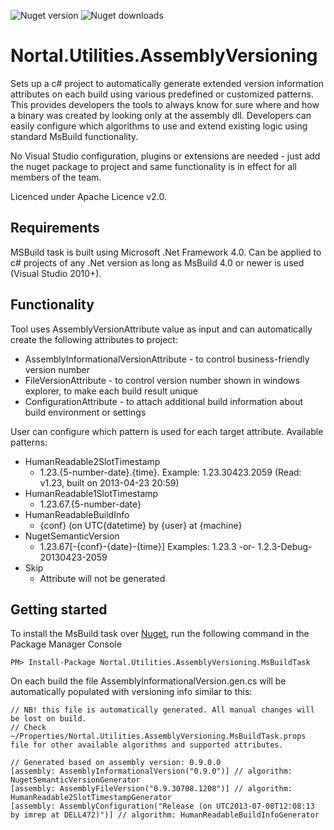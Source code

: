 ![Nuget version](http://img.shields.io/nuget/v/Nortal.Utilities.AssemblyVersioning.MsBuildTask.svg)
![Nuget downloads](http://img.shields.io/nuget/dt/Nortal.Utilities.AssemblyVersioning.MsBuildTask.svg)

Nortal.Utilities.AssemblyVersioning
==================

Sets up a c# project to automatically generate extended version information attributes on each build using various predefined or customized patterns. This provides developers the tools to always know for sure where and how a binary was created by looking only at the assembly dll. 
Developers can easily configure which algorithms to use and extend existing logic using standard MsBuild functionality.

No Visual Studio configuration, plugins or extensions are needed - just add the nuget package to project and same functionality is in effect for all members of the team.

Licenced under Apache Licence v2.0.

Requirements
-------------
MSBuild task is built using Microsoft .Net Framework 4.0. 
Can be applied to c# projects of any .Net version as long as MsBuild 4.0 or newer is used (Visual Studio 2010+).

Functionality
-------------
Tool uses AssemblyVersionAttribute value as input and can automatically create the following attributes to project:
* AssemblyInformationalVersionAttribute - to control business-friendly version number
* FileVersionAttribute - to control version number shown in windows explorer, to make each build result unique
* ConfigurationAttribute - to attach additional build information about build environment or settings

User can configure which pattern is used for each target attribute. Available patterns:
* HumanReadable2SlotTimestamp
  * 1.23.{5-number-date}.{time}.    Example: 1.23.30423.2059 (Read: v1.23, built on 2013-04-23 20:59)
* HumanReadable1SlotTimestamp
  * 1.23.67.{5-number-date}
* HumanReadableBuildInfo
  * {conf} (on UTC{datetime} by {user} at {machine}
* NugetSemanticVersion
  * 1.23.67[-{conf}-{date}-{time}]    Examples: 1.23.3 -or- 1.2.3-Debug-20130423-2059
* Skip
  * Attribute will not be generated

Getting started
---------------
To install the MsBuild task over <a href="https://nuget.org/packages/Nortal.Utilities.AssemblyVersioning.MsBuildTask/">Nuget</a>, run the following command in the  Package Manager Console 
```
PM> Install-Package Nortal.Utilities.AssemblyVersioning.MsBuildTask
```
On each build the file AssemblyInformationalVersion.gen.cs will be automatically populated with versioning info similar to this:

```
// NB! this file is automatically generated. All manual changes will be lost on build.
// Check ~/Properties/Nortal.Utilities.AssemblyVersioning.MsBuildTask.props file for other available algorithms and supported attributes.

// Generated based on assembly version: 0.9.0.0
[assembly: AssemblyInformationalVersion("0.9.0")] // algorithm: NugetSemanticVersionGenerator
[assembly: AssemblyFileVersion("0.9.30708.1208")] // algorithm: HumanReadable2SlotTimestampGenerator
[assembly: AssemblyConfiguration("Release (on UTC2013-07-08T12:08:13 by imrep at DELL472)")] // algorithm: HumanReadableBuildInfoGenerator
```

